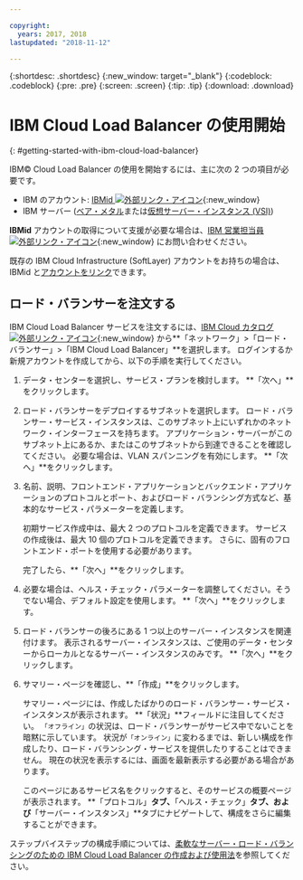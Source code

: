 ```yaml
---

copyright:
  years: 2017, 2018
lastupdated: "2018-11-12"

---
```


{:shortdesc: .shortdesc}
{:new_window: target="_blank"}
{:codeblock: .codeblock}
{:pre: .pre}
{:screen: .screen}
{:tip: .tip}
{:download: .download}


# IBM Cloud Load Balancer の使用開始
{: #getting-started-with-ibm-cloud-load-balancer}

IBM© Cloud Load Balancer の使用を開始するには、主に次の 2 つの項目が必要です。

* IBM のアカウント: [IBMid ![外部リンク・アイコン](../../icons/launch-glyph.svg "外部リンク・アイコン")](https://www.ibm.com/account/us-en/signup/register.html){:new_window}
* IBM サーバー ([ベア・メタル](/docs/bare-metal?topic=bare-metal-about)または[仮想サーバー・インスタンス (VSI)](/docs/vsi?topic=virtual-servers-getting-started-with-virtual-servers#getting-started-with-virtual-servers))

**IBMid** アカウントの取得について支援が必要な場合は、[IBM 営業担当員 ![外部リンク・アイコン](../../icons/launch-glyph.svg "外部リンク・アイコン")](https://www.ibm.com/cloud-computing/bluemix/contact-us){:new_window} にお問い合わせください。

既存の IBM Cloud Infrastructure (SoftLayer) アカウントをお持ちの場合は、IBMid と[アカウントをリンク](/docs/account?topic=account-unifyingaccounts)できます。

## ロード・バランサーを注文する

IBM Cloud Load Balancer サービスを注文するには、[IBM Cloud カタログ ![外部リンク・アイコン](../../icons/launch-glyph.svg "外部リンク・アイコン")](https://console.bluemix.net/catalog/infrastructure/load-balancer-group){:new_window} から**「ネットワーク」>「ロード・バランサー」>「IBM Cloud Load Balancer」**を選択します。 ログインするか新規アカウントを作成してから、以下の手順を実行してください。

1. データ・センターを選択し、サービス・プランを検討します。 **「次へ」**をクリックします。
2. ロード・バランサーをデプロイするサブネットを選択します。 ロード・バランサー・サービス・インスタンスは、このサブネット上にいずれかのネットワーク・インターフェースを持ちます。 アプリケーション・サーバーがこのサブネット上にあるか、またはこのサブネットから到達できることを確認してください。 必要な場合は、VLAN スパンニングを有効にします。 **「次へ」**をクリックします。
3. 名前、説明、フロントエンド・アプリケーションとバックエンド・アプリケーションのプロトコルとポート、およびロード・バランシング方式など、基本的なサービス・パラメーターを定義します。 

	初期サービス作成中は、最大 2 つのプロトコルを定義できます。 サービスの作成後は、最大 10 個のプロトコルを定義できます。 さらに、固有のフロントエンド・ポートを使用する必要があります。 
	
	完了したら、**「次へ」**をクリックします。
	
4. 必要な場合は、ヘルス・チェック・パラメーターを調整してください。そうでない場合、デフォルト設定を使用します。 **「次へ」**をクリックします。
5. ロード・バランサーの後ろにある 1 つ以上のサーバー・インスタンスを関連付けます。 表示されるサーバー・インスタンスは、ご使用のデータ・センターからローカルとなるサーバー・インスタンスのみです。 **「次へ」**をクリックします。
6. サマリー・ページを確認し、**「作成」**をクリックします。

	サマリー・ページには、作成したばかりのロード・バランサー・サービス・インスタンスが表示されます。 **「状況」**フィールドに注目してください。 `「オフライン」`の状況は、ロード・バランサーがサービス中でないことを暗黙に示しています。 状況が`「オンライン」`に変わるまでは、新しい構成を作成したり、ロード・バランシング・サービスを提供したりすることはできません。 現在の状況を表示するには、画面を最新表示する必要がある場合があります。

	このページにあるサービス名をクリックすると、そのサービスの概要ページが表示されます。 **「プロトコル」**タブ、**「ヘルス・チェック」**タブ、および**「サーバー・インスタンス」**タブにナビゲートして、構成をさらに編集することができます。

ステップバイステップの構成手順については、[柔軟なサーバー・ロード・バランシングのための IBM Cloud Load Balancer の作成および使用法](/docs/infrastructure/loadbalancer-service?topic=loadbalancer-service-creating-and-using-an-ibm-cloud-load-balancer-for-elastic-server-load-balancing)を参照してください。
